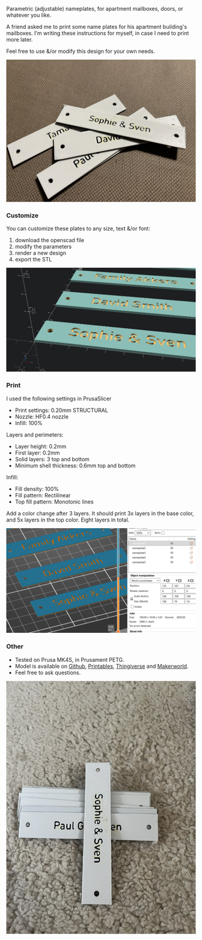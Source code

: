 Parametric (adjustable) nameplates, for apartment mailboxes, doors, or whatever you like.

A friend asked me to print some name plates for his apartment building's mailboxes. I'm writing these instructions for myself, in case I need to print more later.

Feel free to use &/or modify this design for your own needs.

![A stack of nameplates](./pics/IMG_8066.JPEG)

### Customize
You can customize these plates to any size, text &/or font:
1. download the openscad file
2. modify the parameters
3. render a new design
4. export the STL

![Rendered image in OpenSCAD](./pics/OpenSCAD_screen.png)

### Print
I used the following settings in PrusaSlicer

* Print settings: 0.20mm STRUCTURAL
* Nozzle: HF0.4 nozzle
* Infill: 100%

Layers and perimeters:
* Layer height: 0.2mm
* First layer: 0.2mm
* Solid layers: 3 top and bottom
* Minimum shell thickness: 0.6mm top and bottom

Infill:
* Fill density: 100%
* Fill pattern: Rectilinear
* Top fill pattern: Monotonic lines

Add a color change after 3 layers. It should print 3x layers in the base color, and 5x layers in the top color. Eight layers in total.

![alt text](./pics/PrusaSlicer_screen.png)

### Other
* Tested on Prusa MK4S, in Prusament PETG.
* Model is available on [Github](https://github.com/RobotAnna/3D_Designs/tree/main/Nameplate_for_apartment_mailboxes), [Printables](https://www.printables.com/model/1359548-nameplate-for-apartment-mailboxes-parametric), [Thingiverse](https://www.thingiverse.com/thing:todo-broken-link) and [Makerworld](https://makerworld.com/en/models/1705294-nameplate-for-apartment-mailboxes-parametric).
* Feel free to ask questions.

![alt text](./pics/IMG_8080.JPEG)
